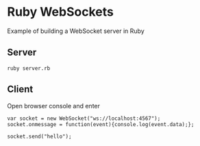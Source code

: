 # Ruby WebSockets

Example of building a WebSocket server in Ruby

## Server

`ruby server.rb`

## Client

Open browser console and enter

```
var socket = new WebSocket("ws://localhost:4567");
socket.onmessage = function(event){console.log(event.data);};

socket.send("hello");
```

